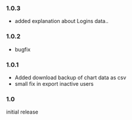 
### 1.0.3

- added explanation about Logins data..

### 1.0.2

- bugfix

### 1.0.1

- Added download backup of chart data as csv
- small fix in export inactive users

### 1.0

initial release